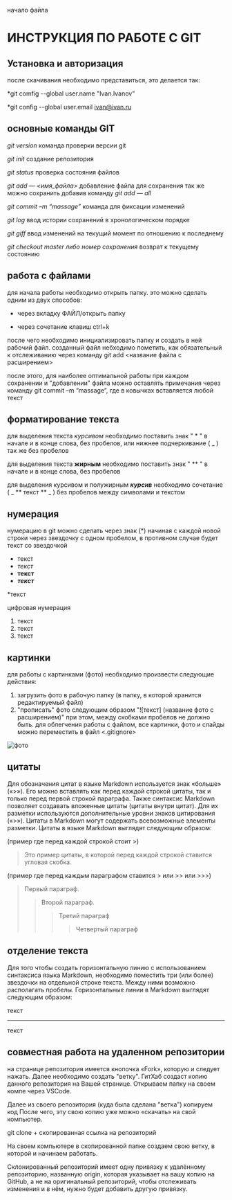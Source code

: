 начало файла

# ИНСТРУКЦИЯ ПО РАБОТЕ С GIT

## Установка и авторизация

после скачивания необходимо представиться, это делается так: 

*git comfig --global user.name "Ivan.Ivanov"

*git config --global user.email ivan@ivan.ru

## основные команды GIT

*git version* команда проверки версии git

*git init* создание репозитория

*git status* проверка состояния файлов

*git add — <имя_файла>* добавление файла для сохранения 
так же можно сохранить добавив команду *git add — all* 

*git commit –m “massage”* команда для фиксации изменений

*git log* ввод истории сохранений в хронологическом порядке

*git giff*  ввод изменений на текущий момент по отношению к последнему

*git checkout master либо номер сохранения* возврат к текущему состоянию  

## работа с файлами 

для начала работы необходимо открыть папку. это можно сделать одним из двух способов: 

* через вкладку ФАЙЛ/открыть папку

* через сочетание клавиш ctrl+k

после чего необходимо инициализировать папку и создать в ней рабочий файл.
созданный файл небходимо пометить, как обязательный к отслеживанию через команду git add <название файла с расширением>

после этого, для наиболее оптимальной работы при каждом сохранении и "добавлении" файла можно оставлять примечания через команду git commit –m “massage”, где в ковычках вставляется любой текст 

## форматирование текста

для выделения текста *курсивом* необходимо поставить знак " * " в начале и в конце слова, без пробелов, или нижнее подчеркивание ( _ ) так же без пробелов

 для выделения текста **жирным** необходимо поставить знак " ** " в начале и в конце слова, без пробелов

 для выделения курсивом и полужирным  _**курсив**_ необходимо сочетание ( _ ** текст ** _ ) без пробелов между символами и текстом

 ## нумерация
 нумерацию в git можно сделать через знак (*) начиная с каждой новой строки через звездочку с одном пробелом, в противном случае будет текст со звездочкой

 * текст
 * *текст*
 * **текст**
 * _**текст**_
 
 *текст

цифровая нумерация
1. текст
2. текст
3. текст

## картинки

для работы с картинками (фото) необходимо произвести следующие действия: 
1. загрузить фото в рабочую папку (в папку, в которой хранится редактируемый файл)
2. "прописать" фото следующим образом 
"![текст] (название фото с расширением)" при этом, между скобками пробелов не должно быть. для облегчения работы с файлом, все картинки, фото и слайды можно переместить в файл <.gitignore> 

![фото](fotoGB1.jpg)


## цитаты

Для обозначения цитат в языке Markdown используется знак «больше» («>»). Его можно вставлять как перед каждой строкой цитаты, так и только перед первой строкой параграфа. Также синтаксис Markdown позволяет создавать вложенные цитаты (цитаты внутри цитат). Для их разметки используются дополнительные уровни знаков цитирования («>»). Цитаты в Markdown могут содержать всевозможные элементы разметки. Цитаты в языке Markdown выглядят следующим образом:

(пример где перед каждой строкой стоит >)

>Это пример цитаты,
>в которой перед каждой строкой
>ставится угловая скобка.

(пример где перед каждым параграфом ставится > или >> или >>>)

>Первый параграф.
>>Второй параграф.
>>> Третий параграф
>>>> Четвертый параграф

## отделение текста 
Для того чтобы создать горизонтальную линию с использованием синтаксиса языка Markdown, необходимо поместить три (или более) звездочки на отдельной строке текста. Между ними возможно располагать пробелы. Горизонтальные линии в Markdown выглядят следующим образом:

текст
***
текст 


## совместная работа на удаленном репозитории
на странице репозитория имеется кнопочка «Fork», которую и следует нажать. Далее необходимо создать "ветку". ГитХаб создаст копию данного репозитория на Вашей странице.
Открываем папку на своем компе через VSCode. 

Далее из своего репозитория (куда была сделана "ветка") копируем код 
После чего, эту свою копию уже можно «скачать» на свой компьютер.

git clone + скопированная ссылка на репозиторий

На своем компьютере в скопированной папке создаем свою ветку, в которой и начинаем работать. 




Склонированный репозиторий имеет одну привязку к удалённому репозиторию, названную origin, которая указывает на вашу копию на GitHub, а не на оригинальный репозиторий, чтобы отслеживать изменения и в нём, нужно будет добавить другую привязку.